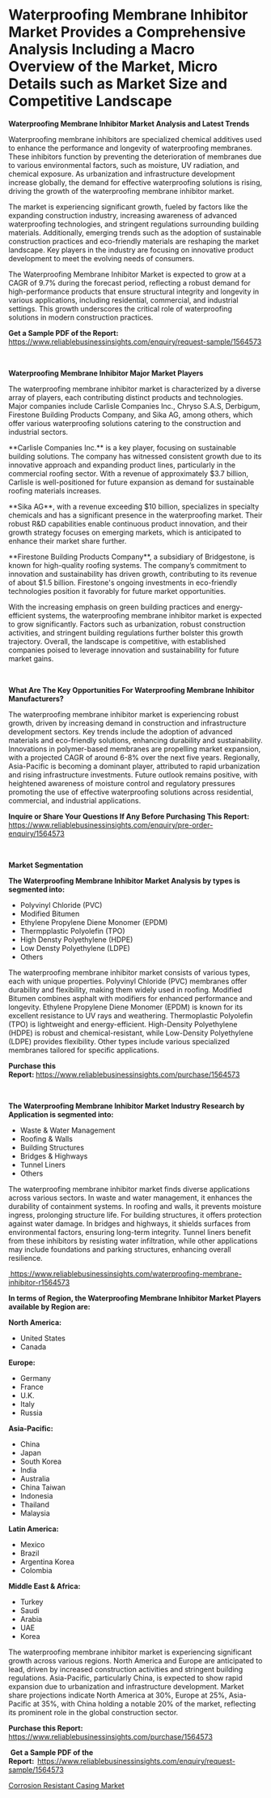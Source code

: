 <p><h1>Waterproofing Membrane Inhibitor Market Provides a Comprehensive Analysis Including a Macro Overview of the Market, Micro Details such as Market Size and Competitive Landscape</h1></p><p><strong>Waterproofing Membrane Inhibitor Market Analysis and Latest Trends</strong></p>
<p><p>Waterproofing membrane inhibitors are specialized chemical additives used to enhance the performance and longevity of waterproofing membranes. These inhibitors function by preventing the deterioration of membranes due to various environmental factors, such as moisture, UV radiation, and chemical exposure. As urbanization and infrastructure development increase globally, the demand for effective waterproofing solutions is rising, driving the growth of the waterproofing membrane inhibitor market.</p><p>The market is experiencing significant growth, fueled by factors like the expanding construction industry, increasing awareness of advanced waterproofing technologies, and stringent regulations surrounding building materials. Additionally, emerging trends such as the adoption of sustainable construction practices and eco-friendly materials are reshaping the market landscape. Key players in the industry are focusing on innovative product development to meet the evolving needs of consumers.</p><p>The Waterproofing Membrane Inhibitor Market is expected to grow at a CAGR of 9.7% during the forecast period, reflecting a robust demand for high-performance products that ensure structural integrity and longevity in various applications, including residential, commercial, and industrial settings. This growth underscores the critical role of waterproofing solutions in modern construction practices.</p></p>
<p><strong>Get a Sample PDF of the Report:&nbsp;</strong> <a href="https://www.reliablebusinessinsights.com/enquiry/request-sample/1564573?utm_campaign=2109&utm_medium=2&utm_source=Github&utm_content=ia&utm_term=01022025&utm_id=waterproofing-membrane-inhibitor">https://www.reliablebusinessinsights.com/enquiry/request-sample/1564573</a></p>
<p>&nbsp;</p>
<p><strong>Waterproofing Membrane Inhibitor Major Market Players</strong></p>
<p><p>The waterproofing membrane inhibitor market is characterized by a diverse array of players, each contributing distinct products and technologies. Major companies include Carlisle Companies Inc., Chryso S.A.S, Derbigum, Firestone Building Products Company, and Sika AG, among others, which offer various waterproofing solutions catering to the construction and industrial sectors.</p><p>**Carlisle Companies Inc.** is a key player, focusing on sustainable building solutions. The company has witnessed consistent growth due to its innovative approach and expanding product lines, particularly in the commercial roofing sector. With a revenue of approximately $3.7 billion, Carlisle is well-positioned for future expansion as demand for sustainable roofing materials increases.</p><p>**Sika AG**, with a revenue exceeding $10 billion, specializes in specialty chemicals and has a significant presence in the waterproofing market. Their robust R&D capabilities enable continuous product innovation, and their growth strategy focuses on emerging markets, which is anticipated to enhance their market share further.</p><p>**Firestone Building Products Company**, a subsidiary of Bridgestone, is known for high-quality roofing systems. The company’s commitment to innovation and sustainability has driven growth, contributing to its revenue of about $1.5 billion. Firestone's ongoing investments in eco-friendly technologies position it favorably for future market opportunities.</p><p>With the increasing emphasis on green building practices and energy-efficient systems, the waterproofing membrane inhibitor market is expected to grow significantly. Factors such as urbanization, robust construction activities, and stringent building regulations further bolster this growth trajectory. Overall, the landscape is competitive, with established companies poised to leverage innovation and sustainability for future market gains.</p></p>
<p>&nbsp;</p>
<p><strong>What Are The Key Opportunities For Waterproofing Membrane Inhibitor Manufacturers?</strong></p>
<p><p>The waterproofing membrane inhibitor market is experiencing robust growth, driven by increasing demand in construction and infrastructure development sectors. Key trends include the adoption of advanced materials and eco-friendly solutions, enhancing durability and sustainability. Innovations in polymer-based membranes are propelling market expansion, with a projected CAGR of around 6-8% over the next five years. Regionally, Asia-Pacific is becoming a dominant player, attributed to rapid urbanization and rising infrastructure investments. Future outlook remains positive, with heightened awareness of moisture control and regulatory pressures promoting the use of effective waterproofing solutions across residential, commercial, and industrial applications.</p></p>
<p><strong>Inquire or Share Your Questions If Any Before Purchasing This Report:</strong> <a href="https://www.reliablebusinessinsights.com/enquiry/pre-order-enquiry/1564573?utm_campaign=2109&utm_medium=2&utm_source=Github&utm_content=ia&utm_term=01022025&utm_id=waterproofing-membrane-inhibitor">https://www.reliablebusinessinsights.com/enquiry/pre-order-enquiry/1564573</a></p>
<p>&nbsp;</p>
<p><strong>Market Segmentation</strong></p>
<p><strong>The Waterproofing Membrane Inhibitor Market Analysis by types is segmented into:</strong></p>
<p><ul><li>Polyvinyl Chloride (PVC)</li><li>Modified Bitumen</li><li>Ethylene Propylene Diene Monomer (EPDM)</li><li>Thermpplastic Polyolefin (TPO)</li><li>High Densty Polyethylene (HDPE)</li><li>Low Densty Polyethylene (LDPE)</li><li>Others</li></ul></p>
<p><p>The waterproofing membrane inhibitor market consists of various types, each with unique properties. Polyvinyl Chloride (PVC) membranes offer durability and flexibility, making them widely used in roofing. Modified Bitumen combines asphalt with modifiers for enhanced performance and longevity. Ethylene Propylene Diene Monomer (EPDM) is known for its excellent resistance to UV rays and weathering. Thermoplastic Polyolefin (TPO) is lightweight and energy-efficient. High-Density Polyethylene (HDPE) is robust and chemical-resistant, while Low-Density Polyethylene (LDPE) provides flexibility. Other types include various specialized membranes tailored for specific applications.</p></p>
<p><strong>Purchase this Report:&nbsp;</strong><a href="https://www.reliablebusinessinsights.com/purchase/1564573?utm_campaign=2109&utm_medium=2&utm_source=Github&utm_content=ia&utm_term=01022025&utm_id=waterproofing-membrane-inhibitor">https://www.reliablebusinessinsights.com/purchase/1564573</a></p>
<p>&nbsp;</p>
<p><strong>The Waterproofing Membrane Inhibitor Market Industry Research by Application is segmented into:</strong></p>
<p><ul><li>Waste & Water Management</li><li>Roofing & Walls</li><li>Building Structures</li><li>Bridges & Highways</li><li>Tunnel Liners</li><li>Others</li></ul></p>
<p><p>The waterproofing membrane inhibitor market finds diverse applications across various sectors. In waste and water management, it enhances the durability of containment systems. In roofing and walls, it prevents moisture ingress, prolonging structure life. For building structures, it offers protection against water damage. In bridges and highways, it shields surfaces from environmental factors, ensuring long-term integrity. Tunnel liners benefit from these inhibitors by resisting water infiltration, while other applications may include foundations and parking structures, enhancing overall resilience.</p></p>
<p><a href="https://www.reliablebusinessinsights.com/waterproofing-membrane-inhibitor-r1564573?utm_campaign=2109&utm_medium=2&utm_source=Github&utm_content=ia&utm_term=01022025&utm_id=waterproofing-membrane-inhibitor">&nbsp;https://www.reliablebusinessinsights.com/waterproofing-membrane-inhibitor-r1564573</a></p>
<p><strong>In terms of Region, the Waterproofing Membrane Inhibitor Market Players available by Region are:</strong></p>
<p>
    <p> <strong> North America: </strong>
        <ul>
            <li>United States</li>
            <li>Canada</li>
        </ul>
        </p> 
    <p> <strong> Europe: </strong>
        <ul>
            <li>Germany</li>
            <li>France</li>
            <li>U.K.</li>
            <li>Italy</li>
            <li>Russia</li>
        </ul>
        </p> 
    <p> <strong> Asia-Pacific: </strong>
        <ul>
            <li>China</li>
            <li>Japan</li>
            <li>South Korea</li>
            <li>India</li>
            <li>Australia</li>
            <li>China Taiwan</li>
            <li>Indonesia</li>
            <li>Thailand</li>
            <li>Malaysia</li>
        </ul>
        </p> 
    <p> <strong> Latin America: </strong>
        <ul>
            <li>Mexico</li>
            <li>Brazil</li>
            <li>Argentina Korea</li>
            <li>Colombia</li>
        </ul>
        </p> 
    <p> <strong> Middle East & Africa: </strong>
        <ul>
            <li>Turkey</li>
            <li>Saudi</li>
            <li>Arabia</li>
            <li>UAE</li>
            <li>Korea</li>
        </ul>
    </p>
    </p>
<p><p>The waterproofing membrane inhibitor market is experiencing significant growth across various regions. North America and Europe are anticipated to lead, driven by increased construction activities and stringent building regulations. Asia-Pacific, particularly China, is expected to show rapid expansion due to urbanization and infrastructure development. Market share projections indicate North America at 30%, Europe at 25%, Asia-Pacific at 35%, with China holding a notable 20% of the market, reflecting its prominent role in the global construction sector.</p></p>
<p><strong>Purchase this Report: </strong><a href="https://www.reliablebusinessinsights.com/purchase/1564573?utm_campaign=2109&utm_medium=2&utm_source=Github&utm_content=ia&utm_term=01022025&utm_id=waterproofing-membrane-inhibitor">https://www.reliablebusinessinsights.com/purchase/1564573</a></p>
<p>&nbsp;<strong>Get a Sample PDF of the Report:&nbsp;&nbsp;</strong><a href="https://www.reliablebusinessinsights.com/enquiry/request-sample/1564573?utm_campaign=2109&utm_medium=2&utm_source=Github&utm_content=ia&utm_term=01022025&utm_id=waterproofing-membrane-inhibitor">https://www.reliablebusinessinsights.com/enquiry/request-sample/1564573</a></p>
<p><strong></strong></p>
<p><p><a href="https://github.com/MonroeBullock54/Market-Research-Report-List-1/blob/main/corrosion-resistant-casing-market.md?utm_campaign=2109&utm_medium=2&utm_source=Github&utm_content=ia&utm_term=01022025&utm_id=waterproofing-membrane-inhibitor">Corrosion Resistant Casing Market</a></p></p>